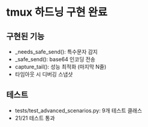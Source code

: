 # tmux 하드닝 구현 완료

## 구현된 기능
- _needs_safe_send(): 특수문자 감지
- _safe_send(): base64 인코딩 전송
- capture_tail(): 성능 최적화 (마지막 N줄)
- 타임아웃 시 디버깅 스냅샷

## 테스트 
- tests/test_advanced_scenarios.py: 9개 테스트 클래스
- 21/21 테스트 통과
